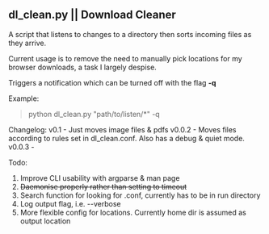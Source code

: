 ## dl_clean.py || Download Cleaner

A script that listens to changes to a directory then sorts incoming files as they arrive.

Current usage is to remove the need to manually pick locations for my browser downloads, a task I largely despise.

Triggers a notification which can be turned off with the flag **-q**

Example:

> python dl_clean.py "path/to/listen/\*" -q

Changelog:
v0.1 - Just moves image files & pdfs
v0.0.2 - Moves files according to rules set in dl_clean.conf. Also has a debug & quiet mode.
v0.0.3 -

Todo:

1. Improve CLI usability with argparse & man page
2. ~~Daemonise properly rather than setting to timeout~~
3. Search function for looking for .conf, currently has to be in run directory
4. Log output flag, i.e. --verbose
5. More flexible config for locations. Currently home dir is assumed as output location
